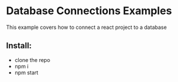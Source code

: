 # Database Connections Examples

This example covers how to connect a react project to a database

## Install:

- clone the repo
- npm i
- npm start
